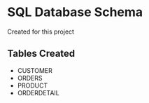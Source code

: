 # SQL Database Schema
Created for this project

## Tables Created
- CUSTOMER
- ORDERS
- PRODUCT
- ORDERDETAIL
